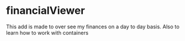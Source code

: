 # financialViewer
This add is made to over see my finances on a day to day basis. Also to learn how to work with containers
